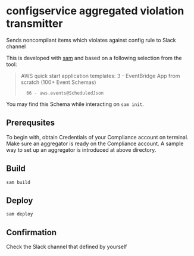# configservice aggregated violation transmitter

Sends noncompliant items which violates against config rule to Slack channel

This is developed with [sam]() and based on a following selection from the tool:

>
> AWS quick start application templates:
>         3 - EventBridge App from scratch (100+ Event Schemas)
>
>       66 - aws.events@ScheduledJson

You may find this Schema while interacting on `sam init`.

## Prerequsites

To begin with, obtain Credentials of your Compliance account on terminal.
Make sure an aggregator is ready on the Compliance account. A sample way to set up an aggregator is introduced at above directory.

## Build

`sam build`

## Deploy

`sam deploy`

## Confirmation

Check the Slack channel that defined by yourself

<!---configservice-aggregated-violation-transmitter--->
